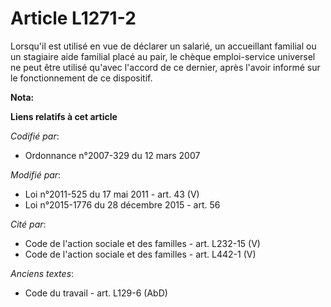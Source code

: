 # Article L1271-2

Lorsqu'il est utilisé en vue de déclarer un salarié, un accueillant familial  ou un stagiaire aide familial placé au pair, le
chèque emploi-service universel ne peut être utilisé qu'avec l'accord de ce dernier, après l'avoir informé sur le
fonctionnement de ce dispositif.

**Nota:**



**Liens relatifs à cet article**

_Codifié par_:

  - Ordonnance n°2007-329 du 12 mars 2007

_Modifié par_:

  - Loi n°2011-525 du 17 mai 2011 - art. 43 (V)
  - Loi n°2015-1776 du 28 décembre 2015 - art. 56

_Cité par_:

  - Code de l'action sociale et des familles - art. L232-15 (V)
  - Code de l'action sociale et des familles - art. L442-1 (V)

_Anciens textes_:

  - Code du travail - art. L129-6 (AbD)
